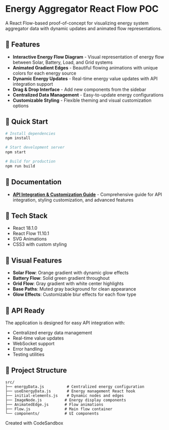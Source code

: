 # Energy Aggregator React Flow POC

A React Flow-based proof-of-concept for visualizing energy system aggregator data with dynamic updates and animated flow representations.

## 🌟 Features

- **Interactive Energy Flow Diagram** - Visual representation of energy flow between Solar, Battery, Load, and Grid systems
- **Animated Gradient Edges** - Beautiful flowing animations with unique colors for each energy source
- **Dynamic Energy Updates** - Real-time energy value updates with API integration support
- **Drag & Drop Interface** - Add new components from the sidebar
- **Centralized Data Management** - Easy-to-update energy configurations
- **Customizable Styling** - Flexible theming and visual customization options

## 🚀 Quick Start

```bash
# Install dependencies
npm install

# Start development server
npm start

# Build for production
npm run build
```

## 📖 Documentation

- **[API Integration & Customization Guide](./API_INTEGRATION_GUIDE.md)** - Comprehensive guide for API integration, styling customization, and advanced features

## 🔧 Tech Stack

- React 18.1.0
- React Flow 11.10.1
- SVG Animations
- CSS3 with custom styling

## 🎨 Visual Features

- **Solar Flow**: Orange gradient with dynamic glow effects
- **Battery Flow**: Solid green gradient throughout
- **Grid Flow**: Gray gradient with white center highlights
- **Base Paths**: Muted gray background for clean appearance
- **Glow Effects**: Customizable blur effects for each flow type

## 🔌 API Ready

The application is designed for easy API integration with:
- Centralized energy data management
- Real-time value updates
- WebSocket support
- Error handling
- Testing utilities

## 📁 Project Structure

```
src/
├── energyData.js          # Centralized energy configuration
├── useEnergyData.js       # Energy management React hook
├── initial-elements.js    # Dynamic nodes and edges
├── ImageNode.js          # Energy display components
├── AnimatedEdge.js       # Flow animations
├── Flow.js               # Main flow container
└── components/           # UI components
```

Created with CodeSandbox
